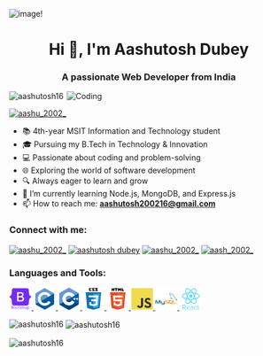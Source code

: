 ![image](https://github.com/user-attachments/assets/55b81ae3-34a4-495a-aad6-846a5d58ced2)!

<h1 align="center">Hi 👋, I'm Aashutosh Dubey</h1>
<h3 align="center">A passionate Web Developer from India</h3>

<img align="right" alt="Coding" width="400" src="https://user-images.githubusercontent.com/55389276/140866485-8fb1c876-9a8f-4d6a-98dc-08c4981eaf70.gif">

<p align="left"> <img src="https://komarev.com/ghpvc/?username=aashutosh16&label=Profile%20views&color=0e75b6&style=flat" alt="aashutosh16" /> </p>

<p align="left"> <a href="https://twitter.com/aashu_2002_" target="blank"><img src="https://img.shields.io/twitter/follow/aashu_2002_?logo=twitter&style=for-the-badge" alt="aashu_2002_" /></a> </p>

- 📚 4th-year MSIT Information and Technology student
- 🎓 Pursuing my B.Tech in Technology & Innovation
- 💻 Passionate about coding and problem-solving
- 🌐 Exploring the world of software development
- 🔍 Always eager to learn and grow
- 🌱 I’m currently learning Node.js, MongoDB, and Express.js
- 📫 How to reach me: **aashutosh200216@gmail.com**

<h3 align="left">Connect with me:</h3>
<p align="left">
<a href="https://twitter.com/aashu_2002_" target="blank"><img align="center" src="https://raw.githubusercontent.com/rahuldkjain/github-profile-readme-generator/master/src/images/icons/Social/twitter.svg" alt="aashu_2002_" height="30" width="40" /></a>
<a href="https://linkedin.com/in/aashutosh-dubey" target="blank"><img align="center" src="https://raw.githubusercontent.com/rahuldkjain/github-profile-readme-generator/master/src/images/icons/Social/linked-in-alt.svg" alt="aashutosh dubey" height="30" width="40" /></a>
<a href="https://instagram.com/aashu_2002_" target="blank"><img align="center" src="https://raw.githubusercontent.com/rahuldkjain/github-profile-readme-generator/master/src/images/icons/Social/instagram.svg" alt="aashu_2002_" height="30" width="40" /></a>
<a href="https://www.leetcode.com/aash_2002_" target="blank"><img align="center" src="https://raw.githubusercontent.com/rahuldkjain/github-profile-readme-generator/master/src/images/icons/Social/leet-code.svg" alt="aash_2002_" height="30" width="40" /></a>
</p>

<h3 align="left">Languages and Tools:</h3>
<p align="left"> 
<a href="https://getbootstrap.com" target="_blank" rel="noreferrer"> <img src="https://raw.githubusercontent.com/devicons/devicon/master/icons/bootstrap/bootstrap-plain-wordmark.svg" alt="bootstrap" width="40" height="40"/> </a> 
<a href="https://www.cprogramming.com/" target="_blank" rel="noreferrer"> <img src="https://raw.githubusercontent.com/devicons/devicon/master/icons/c/c-original.svg" alt="c" width="40" height="40"/> </a> 
<a href="https://www.w3schools.com/cpp/" target="_blank" rel="noreferrer"> <img src="https://raw.githubusercontent.com/devicons/devicon/master/icons/cplusplus/cplusplus-original.svg" alt="cplusplus" width="40" height="40"/> </a> 
<a href="https://www.w3schools.com/css/" target="_blank" rel="noreferrer"> <img src="https://raw.githubusercontent.com/devicons/devicon/master/icons/css3/css3-original-wordmark.svg" alt="css3" width="40" height="40"/> </a> 
<a href="https://www.w3.org/html/" target="_blank" rel="noreferrer"> <img src="https://raw.githubusercontent.com/devicons/devicon/master/icons/html5/html5-original-wordmark.svg" alt="html5" width="40" height="40"/> </a> 
<a href="https://developer.mozilla.org/en-US/docs/Web/JavaScript" target="_blank" rel="noreferrer"> <img src="https://raw.githubusercontent.com/devicons/devicon/master/icons/javascript/javascript-original.svg" alt="javascript" width="40" height="40"/> </a> 
<a href="https://www.mysql.com/" target="_blank" rel="noreferrer"> <img src="https://raw.githubusercontent.com/devicons/devicon/master/icons/mysql/mysql-original-wordmark.svg" alt="mysql" width="40" height="40"/> </a> 
<a href="https://reactjs.org/" target="_blank" rel="noreferrer"> <img src="https://raw.githubusercontent.com/devicons/devicon/master/icons/react/react-original-wordmark.svg" alt="react" width="40" height="40"/> </a> 
</p>

<p><img align="left" src="https://github-readme-stats.vercel.app/api/top-langs?username=aashutosh16&show_icons=true&locale=en&layout=compact" alt="aashutosh16" /></p>

<p>&nbsp;<img align="center" src="https://github-readme-stats.vercel.app/api?username=aashutosh16&show_icons=true&locale=en" alt="aashutosh16" /></p>

<p><img align="center" src="https://github-readme-streak-stats.herokuapp.com/?user=aashutosh16&" alt="aashutosh16" /></p>
